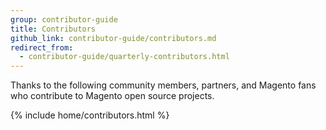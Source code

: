 ```yaml
---
group: contributor-guide
title: Contributors
github_link: contributor-guide/contributors.md
redirect_from:
  - contributor-guide/quarterly-contributors.html
---
```


Thanks to the following community members, partners, and Magento fans who contribute to Magento open source projects.

{% include home/contributors.html %}
